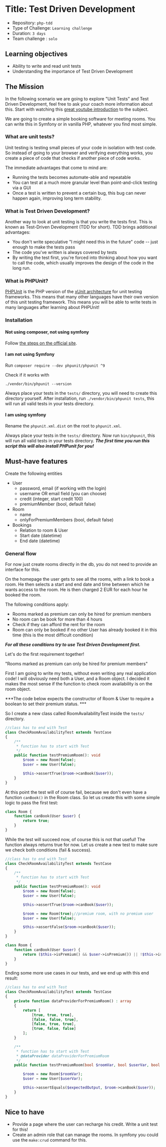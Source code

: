 # Title: Test Driven Development

- Repository: `php-tdd`
- Type of Challenge: `Learning challenge`
- Duration: `3 days`
- Team challenge : `solo`

## Learning objectives
- Ability to write and read unit tests
- Understanding the importance of Test Driven Development

## The Mission
In the following scenario we are going to explore "Unit Tests" and Test Driven Development, feel free to ask your coach more information about this.
Start with watching this [great youtube introduction](https://www.youtube.com/watch?v=WMqe0jkqPMQ) to the subject.

We are going to create a simple booking software for meeting rooms.
You can write this in Symfony or in vanilla PHP, whatever you find most simple.

### What are unit tests?
Unit testing is testing small pieces of your code in isolation with test code. So instead of going to your browser and verifying everything works, you create a piece of code that checks if another piece of code works.

The immediate advantages that come to mind are:

- Running the tests becomes automate-able and repeatable
- You can test at a much more granular level than point-and-click testing via a GUI
- Once a test is written to prevent a certain bug, this bug can never happen again, improving long term stability.

### What is Test Driven Development?
Another way to look at unit testing is that you write the tests first. This is known as Test-Driven Development (TDD for short). TDD brings additional advantages:

- You don't write speculative "I might need this in the future" code -- just enough to make the tests pass
- The code you've written is always covered by tests
- By writing the test first, you're forced into thinking about how you want to call the code, which usually improves the design of the code in the long run.

### What is PHPUnit?
[PHPUnit](https://phpunit.de/) is the PHP version of the [xUnit architecture](https://en.wikipedia.org/wiki/XUnit) for unit testing frameworks. This means that many other languages have their own version of this unit testing framework. This means you will be able to write tests in many languages after learning about PHPUnit!

### Installation
#### Not using composer, not using symfony
Follow [the steps on the official site](https://phpunit.readthedocs.io/en/9.3/installation.html).

#### I am not using Symfony
Run `composer require --dev phpunit/phpunit ^9`

Check if it works with

`./vendor/bin/phpunit --version`

Always place your tests in the `tests/` directory, you will need to create this directory yourself.
After installation, run `./vendor/bin/phpunit tests`, this will run all valid tests in your tests directory.

#### I am using symfony
Rename the `phpunit.xml.dist` on the root to `phpunit.xml`.

Always place your tests in the `tests/` directory.
Now run `bin/phpunit`, this will run all valid tests in your tests directory.
***The first time you run this script this will also install PHPunit for you!***

## Must-have features
Create the following entities
 - User
    - password, email (if working with the login)
    - username OR email field (you can choose)
    - credit (integer, start credit 100)
    - premiumMember (bool, default false)
- Room
    - name
    - onlyForPremiumMembers (bool, default false)
- Bookings
    - Relation to room & User
    - Start date (datetime)
    - End date (datetime)
    
### General flow
For now just create rooms directly in the db, you do not need to provide an interface for this.

On the homepage the user gets to see all the rooms, with a link to book a room.
He then selects a start and end date and time between which he wants access to the room.
He is then charged 2 EUR for each hour he booked the room.

The following conditions apply:

 - Rooms marked as premium can only be hired for premium members
 - No room can be book for more than 4 hours
 - Check if they can afford the rent for the room
 - Room can only be booked if no other User has already booked it in this time (this is the most difficult condition)
 
***For all these conditions try to use Test Driven Development first.***

Let's do the first requirement together!

"Rooms marked as premium can only be hired for premium members"

First I am going to write my tests, without even writing any real application code!
I will obviously need both a User, and a Room object. 
I decided it makes the most sense if the function to check room availability is on the room object.

***The code below expects the constructor of Room & User to require a boolean to set their premium status. ***

So I create a new class called RoomAvailabilityTest inside the `tests/` directory.

```php 
//class has to end with Test
class CheckRoomAvailabilityTest extends TestCase
{
    /**
     * function has to start with Test
     */
    public function testPremiumRoom(): void
        $room = new Room(false);
        $user = new User(false);

        $this->assertTrue($room->canBook($user));
    }
}
```

At this point the test will of course fail, because we don't even have a function `canBook()` in the Room class.
So let us create this with some simple logic to pass the first test:

```php 
class Room {
    function canBook(User $user) {
        return true;
    }
}
```

While the test will succeed now, of course this is not that useful! The function always returns true for now.
Let us create a new test to make sure we check both conditions (fail & success).

```php 
//class has to end with Test
class CheckRoomAvailabilityTest extends TestCase
{
    /**
     * function has to start with Test
     */
    public function testPremiumRoom(): void
        $room = new Room(false);
        $user = new User(false);

        $this->assertTrue($room->canBook($user));

        $room = new Room(true);//premium room, with no premium user
        $user = new User(false);

        $this->assertFalse($room->canBook($user));
    }
}
```

```php 
class Room {
    function canBook(User $user) {
        return ($this->isPremium() && $user->isPremium()) || !$this->isPremium();
    }
}
```

Ending some more use cases in our tests, and we end up with this end result:

```php 
//class has to end with Test
class CheckRoomAvailabilityTest extends TestCase
{
    private function dataProviderForPremiumRoom() : array
    {
        return [
            [true, true, true],
            [false, false, true],
            [false, true, true],
            [true, false, false]
        ];
    }

    /**
     * function has to start with Test
     * @dataProvider dataProviderForPremiumRoom
     */
    public function testPremiumRoom(bool $roomVar, bool $userVar, bool $expectedOutput): void

        $room = new Room($roomVar);
        $user = new User($userVar);

        $this->assertEquals($expectedOutput, $room->canBook($user));
    }
}
```

## Nice to have
- Provide a page where the user can recharge his credit. Write a unit test for this!
- Create an admin role that can manage the rooms. In symfony you could use the `make:crud` command for this.
